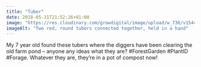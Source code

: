 ```yaml
---
title: "Tuber"
date: 2018-05-31T21:52:26+01:00
image: "https://res.cloudinary.com/growdigital/image/upload/w_736/v1544131546/crocosmia-rhizome-42480720961.jpg"
imageAlt: "Two red, round tubers connected together, held in a hand"
---
```


My 7 year old found these tubers where the diggers have been clearing the old farm pond – anyone any ideas what they are? #ForestGarden #PlantID #Forage. Whatever they are, they’re in a pot of compost now! 
